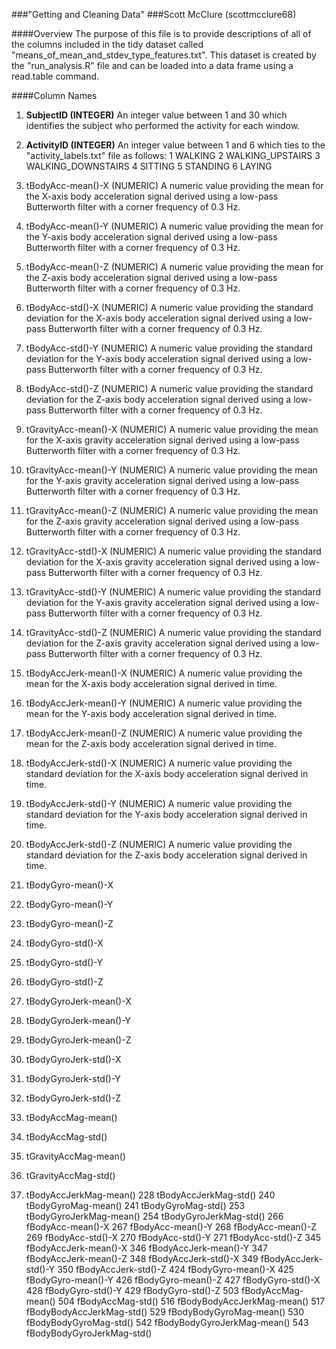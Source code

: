 ###"Getting and Cleaning Data"
###Scott McClure (scottmcclure68)

####Overview
The purpose of this file is to provide descriptions of all of the columns included in the tidy dataset called "means_of_mean_and_stdev_type_features.txt".  This dataset is created by the "run_analysis.R" file and can be loaded into a data frame using a read.table command.

####Column Names

1.  __SubjectID (INTEGER)__
      An integer value between 1 and 30 which identifies the subject who performed the activity for each window.

2.  __ActivityID (INTEGER)__
      An integer value between 1 and 6 which ties to the "activity_labels.txt" file as follows:
                  1 WALKING
                  2 WALKING_UPSTAIRS
                  3 WALKING_DOWNSTAIRS
                  4 SITTING
                  5 STANDING
                  6 LAYING

3.  tBodyAcc-mean()-X (NUMERIC)
      A numeric value providing the mean for the X-axis body acceleration signal derived using a low-pass                      Butterworth filter with a corner frequency of 0.3 Hz.

4.  tBodyAcc-mean()-Y (NUMERIC)
      A numeric value providing the mean for the Y-axis body acceleration signal derived using a low-pass                      Butterworth filter with a corner frequency of 0.3 Hz.
      
5.  tBodyAcc-mean()-Z (NUMERIC)
      A numeric value providing the mean for the Z-axis body acceleration signal derived using a low-pass                      Butterworth filter with a corner frequency of 0.3 Hz.

6.  tBodyAcc-std()-X (NUMERIC)
      A numeric value providing the standard deviation for the X-axis body acceleration signal derived using a low-pass        Butterworth filter with a corner frequency of 0.3 Hz.

7.  tBodyAcc-std()-Y (NUMERIC)
      A numeric value providing the standard deviation for the Y-axis body acceleration signal derived using a low-pass        Butterworth filter with a corner frequency of 0.3 Hz.

8.  tBodyAcc-std()-Z (NUMERIC)
      A numeric value providing the standard deviation for the Z-axis body acceleration signal derived using a low-pass        Butterworth filter with a corner frequency of 0.3 Hz.  

9.  tGravityAcc-mean()-X (NUMERIC)
      A numeric value providing the mean for the X-axis gravity acceleration signal derived using a low-pass                   Butterworth filter with a corner frequency of 0.3 Hz.

10.  tGravityAcc-mean()-Y (NUMERIC)
      A numeric value providing the mean for the Y-axis gravity acceleration signal derived using a low-pass                   Butterworth filter with a corner frequency of 0.3 Hz.

11.  tGravityAcc-mean()-Z (NUMERIC)
      A numeric value providing the mean for the Z-axis gravity acceleration signal derived using a low-pass                   Butterworth filter with a corner frequency of 0.3 Hz.

12.  tGravityAcc-std()-X (NUMERIC)
      A numeric value providing the standard deviation for the X-axis gravity acceleration signal derived using a              low-pass Butterworth filter with a corner frequency of 0.3 Hz.
  
13.  tGravityAcc-std()-Y (NUMERIC)
      A numeric value providing the standard deviation for the Y-axis gravity acceleration signal derived using a              low-pass Butterworth filter with a corner frequency of 0.3 Hz.

14.  tGravityAcc-std()-Z (NUMERIC)
      A numeric value providing the standard deviation for the Z-axis gravity acceleration signal derived using a              low-pass Butterworth filter with a corner frequency of 0.3 Hz.

15.  tBodyAccJerk-mean()-X (NUMERIC)
      A numeric value providing the mean for the X-axis body acceleration signal derived in time.

16.  tBodyAccJerk-mean()-Y (NUMERIC)
      A numeric value providing the mean for the Y-axis body acceleration signal derived in time.

17.  tBodyAccJerk-mean()-Z (NUMERIC)
      A numeric value providing the mean for the Z-axis body acceleration signal derived in time.

18.  tBodyAccJerk-std()-X (NUMERIC)
      A numeric value providing the standard deviation for the X-axis body acceleration signal derived in time.

19.  tBodyAccJerk-std()-Y (NUMERIC)
      A numeric value providing the standard deviation for the Y-axis body acceleration signal derived in time.

20.  tBodyAccJerk-std()-Z (NUMERIC)
      A numeric value providing the standard deviation for the Z-axis body acceleration signal derived in time.

21.  tBodyGyro-mean()-X
22.  tBodyGyro-mean()-Y
23.  tBodyGyro-mean()-Z
24.  tBodyGyro-std()-X
25.  tBodyGyro-std()-Y
26.  tBodyGyro-std()-Z
27.  tBodyGyroJerk-mean()-X
28.  tBodyGyroJerk-mean()-Y
29.  tBodyGyroJerk-mean()-Z
30.  tBodyGyroJerk-std()-X
31.  tBodyGyroJerk-std()-Y
32.  tBodyGyroJerk-std()-Z
33.  tBodyAccMag-mean()
34.  tBodyAccMag-std()
35.  tGravityAccMag-mean()
36.  tGravityAccMag-std()
37.  tBodyAccJerkMag-mean()
228 tBodyAccJerkMag-std()
240 tBodyGyroMag-mean()
241 tBodyGyroMag-std()
253 tBodyGyroJerkMag-mean()
254 tBodyGyroJerkMag-std()
266 fBodyAcc-mean()-X
267 fBodyAcc-mean()-Y
268 fBodyAcc-mean()-Z
269 fBodyAcc-std()-X
270 fBodyAcc-std()-Y
271 fBodyAcc-std()-Z
345 fBodyAccJerk-mean()-X
346 fBodyAccJerk-mean()-Y
347 fBodyAccJerk-mean()-Z
348 fBodyAccJerk-std()-X
349 fBodyAccJerk-std()-Y
350 fBodyAccJerk-std()-Z
424 fBodyGyro-mean()-X
425 fBodyGyro-mean()-Y
426 fBodyGyro-mean()-Z
427 fBodyGyro-std()-X
428 fBodyGyro-std()-Y
429 fBodyGyro-std()-Z
503 fBodyAccMag-mean()
504 fBodyAccMag-std()
516 fBodyBodyAccJerkMag-mean()
517 fBodyBodyAccJerkMag-std()
529 fBodyBodyGyroMag-mean()
530 fBodyBodyGyroMag-std()
542 fBodyBodyGyroJerkMag-mean()
543 fBodyBodyGyroJerkMag-std()

